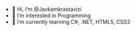 - 👋 Hi, I’m @Javkamkrastavizi
- 👀 I’m interested in Programming
- 🌱 I’m currently learning C#, .NET, HTML5, CSS3

